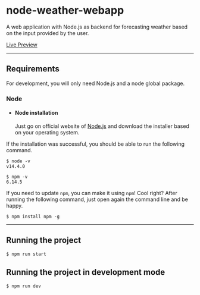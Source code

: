# node-weather-webapp

A web application with Node.js as backend for forecasting weather based on the input provided by the user.

[Live Preview](https://abd-weather-application.herokuapp.com/)

---
## Requirements

For development, you will only need Node.js and a node global package.

### Node
- #### Node installation

  Just go on official website of [Node.js](https://nodejs.org/) and download the installer based on your operating system.

If the installation was successful, you should be able to run the following command.

    $ node -v
    v14.4.0

    $ npm -v
    6.14.5

If you need to update `npm`, you can make it using `npm`! Cool right? After running the following command, just open again the command line and be happy.

    $ npm install npm -g

---

## Running the project

    $ npm run start

## Running the project in development mode

    $ npm run dev
